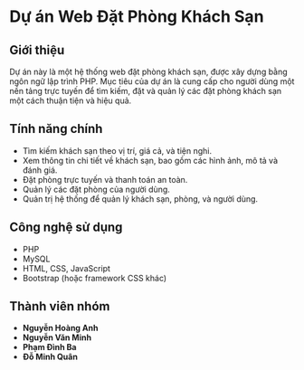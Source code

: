# Dự án Web Đặt Phòng Khách Sạn

## Giới thiệu

Dự án này là một hệ thống web đặt phòng khách sạn, được xây dựng bằng ngôn ngữ lập trình PHP. Mục tiêu của dự án là cung cấp cho người dùng một nền tảng trực tuyến để tìm kiếm, đặt và quản lý các đặt phòng khách sạn một cách thuận tiện và hiệu quả.

## Tính năng chính

- Tìm kiếm khách sạn theo vị trí, giá cả, và tiện nghi.
- Xem thông tin chi tiết về khách sạn, bao gồm các hình ảnh, mô tả và đánh giá.
- Đặt phòng trực tuyến và thanh toán an toàn.
- Quản lý các đặt phòng của người dùng.
- Quản trị hệ thống để quản lý khách sạn, phòng, và người dùng.

## Công nghệ sử dụng

- PHP
- MySQL
- HTML, CSS, JavaScript
- Bootstrap (hoặc framework CSS khác)

## Thành viên nhóm

- **Nguyễn Hoàng Anh** 
- **Nguyễn Văn Minh** 
- **Phạm Đình Ba** 
- **Đỗ Minh Quân** 

